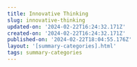 ```yaml
---
title: Innovative Thinking
slug: innovative-thinking
updated-on: '2024-02-22T16:24:32.171Z'
created-on: '2024-02-22T16:24:32.171Z'
published-on: '2024-02-22T18:04:55.176Z'
layout: '[summary-categories].html'
tags: summary-categories
---
```




